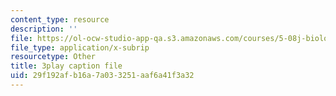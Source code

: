 ```yaml
---
content_type: resource
description: ''
file: https://ol-ocw-studio-app-qa.s3.amazonaws.com/courses/5-08j-biological-chemistry-ii-spring-2016/29f192afb16a7a033251aaf6a41f3a32_046HoQGN5F4.srt
file_type: application/x-subrip
resourcetype: Other
title: 3play caption file
uid: 29f192af-b16a-7a03-3251-aaf6a41f3a32
---
```

